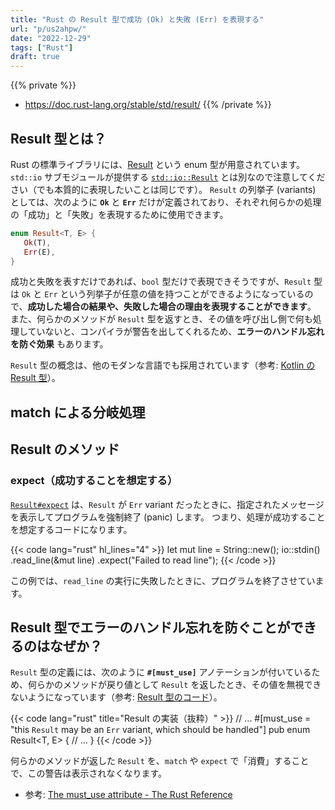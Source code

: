 ```yaml
---
title: "Rust の Result 型で成功 (Ok) と失敗 (Err) を表現する"
url: "p/us2ahpw/"
date: "2022-12-29"
tags: ["Rust"]
draft: true
---
```


{{% private %}}
- https://doc.rust-lang.org/stable/std/result/
{{% /private %}}

Result 型とは？
----

Rust の標準ライブラリには、[Result](https://doc.rust-lang.org/std/result/enum.Result.html) という enum 型が用意されています。
`std::io` サブモジュールが提供する [`std::io::Result`](https://doc.rust-lang.org/std/io/type.Result.html) とは別なので注意してください（でも本質的に表現したいことは同じです）。
`Result` の列挙子 (variants) としては、次のように __`Ok`__ と __`Err`__ だけが定義されており、それぞれ何らかの処理の「成功」と「失敗」を表現するために使用できます。

```rust
enum Result<T, E> {
   Ok(T),
   Err(E),
}
```

成功と失敗を表すだけであれば、`bool` 型だけで表現できそうですが、`Result` 型は `Ok` と `Err` という列挙子が任意の値を持つことができるようになっているので、__成功した場合の結果や、失敗した場合の理由を表現することができます__。
また、何らかのメソッドが `Result` 型を返すとき、その値を呼び出し側で何も処理していないと、コンパイラが警告を出してくれるため、__エラーのハンドル忘れを防ぐ効果__ もあります。

`Result` 型の概念は、他のモダンな言語でも採用されています（参考: [Kotlin の Result 型](https://kotlinlang.org/api/latest/jvm/stdlib/kotlin/-result/)）。


match による分岐処理
----


Result のメソッド
----

### expect（成功することを想定する）

[`Result#expect`](https://doc.rust-lang.org/std/result/enum.Result.html#method.expect) は、`Result` が `Err` variant だったときに、指定されたメッセージを表示してプログラムを強制終了 (panic) します。
つまり、処理が成功することを想定するコードになります。

{{< code lang="rust" hl_lines="4" >}}
let mut line = String::new();
io::stdin()
    .read_line(&mut line)
    .expect("Failed to read line");
{{< /code >}}

この例では、`read_line` の実行に失敗したときに、プログラムを終了させています。


Result 型でエラーのハンドル忘れを防ぐことができるのはなぜか？
----

`Result` 型の定義には、次のように __`#[must_use]`__ アノテーションが付いているため、何らかのメソッドが戻り値として `Result` を返したとき、その値を無視できないようになっています（参考: [Result 型のコード](https://doc.rust-lang.org/src/core/result.rs.html#501)）。

{{< code lang="rust" title="Result の実装（抜粋）" >}}
// ...
#[must_use = "this `Result` may be an `Err` variant, which should be handled"]
pub enum Result<T, E> {
    // ...
}
{{< /code >}}

何らかのメソッドが返した `Result` を、`match` や `expect` で「消費」することで、この警告は表示されなくなります。

- 参考: [The must_use attribute - The Rust Reference](https://doc.rust-lang.org/reference/attributes/diagnostics.html#the-must_use-attribute)

